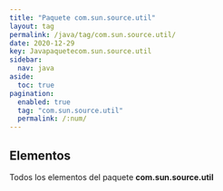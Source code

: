 ```yaml
---
title: "Paquete com.sun.source.util"
layout: tag
permalink: /java/tag/com.sun.source.util/
date: 2020-12-29
key: Javapaquetecom.sun.source.util
sidebar: 
  nav: java
aside: 
  toc: true
pagination: 
  enabled: true
  tag: "com.sun.source.util"
  permalink: /:num/
---
```


<h2>Elementos</h2>
Todos los elementos del paquete <strong>com.sun.source.util</strong>
